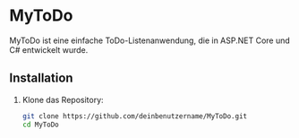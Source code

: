 # MyToDo

MyToDo ist eine einfache ToDo-Listenanwendung, die in ASP.NET Core und C# entwickelt wurde.

## Installation

1. Klone das Repository:

   ```bash
   git clone https://github.com/deinbenutzername/MyToDo.git
   cd MyToDo
